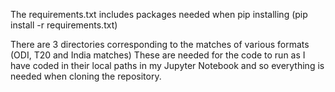 The requirements.txt includes packages needed when pip installing (pip install -r requirements.txt)

There are 3 directories corresponding to the matches of various formats (ODI, T20 and India matches)
These are needed for the code to run as I have coded in their local paths in my Jupyter Notebook and so everything is needed when cloning the repository.
